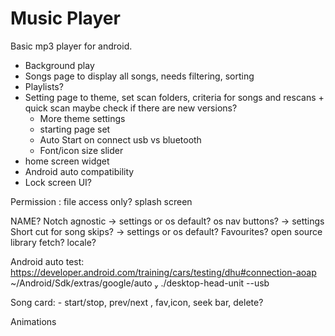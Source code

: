 # Music Player

Basic mp3 player for android.

- Background play
- Songs page to display all songs, needs  filtering, sorting 
- Playlists?
- Setting page to theme, set scan folders, criteria for songs and rescans + quick scan
    maybe check if there are new versions?
    - More theme settings
    - starting page set
    - Auto Start on connect usb vs bluetooth 
    - Font/icon size slider
- home screen widget 
- Android auto compatibility
- Lock screen UI?

Permission : file access only?
splash screen

NAME?
Notch agnostic -> settings or os default?
os nav buttons? -> settings 
Short cut for song skips? -> settings or os default?
Favourites?
open source library fetch?
locale?

Android auto test:
https://developer.android.com/training/cars/testing/dhu#connection-aoap
~/Android/Sdk/extras/google/auto  ./desktop-head-unit --usb

Song card:
    - start/stop, prev/next , fav,icon, seek bar, delete?

Animations